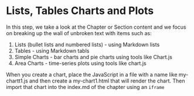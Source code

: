 # Lists, Tables Charts and Plots

In this step, we take a look at the Chapter or Section content and we focus on
breaking up the wall of unbroken text with items such as:

1. Lists (bullet lists and numbered lists) - using Markdown lists
2. Tables - using Markdown tabls
3. Simple Charts - bar charts and pie charts using tools like Chart.js
4. Area Charts - time-series plots using tools like chart.js

When you create a chart, place the JavaScript in a file with a name like my-chartt1.js and then
create a my-chart1.html that will render the chart.
Then import that chart into the index.md of the chapter using an `iframe`